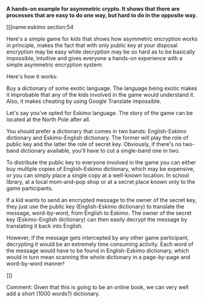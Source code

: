 **A hands-on example for asymmetric crypto. It shows that there are processes that are easy to do one way, but hard to do in the opposite way.**

[[[name:eskimo section:54

Here's a simple game for kids that shows how asymmetric encryption works in principle, makes the fact that with only public key at your disposal encryption may be easy while decryption may be so hard as to be basically impossible, intuitive and gives everyone a hands-on experience with a simple asymmetric encryption system.

Here's how it works:

Buy a dictionary of some exotic language. The language being exotic makes it improbable that any of the kids involved in the game would understand it. Also, it makes cheating by using Google Translate impossible.

Let's say you've opted for Eskimo language. The story of the game can be located at the North Pole after all.

You should prefer a dictionary that comes in two bands: English-Eskimo dictionary and Eskimo-English dictionary. The former will play the role of public key and the latter the role of secret key. Obviously, if there's no two-band dictionary available, you'll have to cut a single-band one in two.

To distribute the public key to everyone involved in the game you can either buy multiple copies of English-Eskimo dictionary, which may be expensive, or you can simply place a single copy at a well-known location. In school library, at a local mom-and-pop shop or at a secret place known only to the game participants.

If a kid wants to send an encrypted message to the owner of the secret key, they just use the public key (English-Eskimo dictionary) to translate the message, word-by-word, from English to Eskimo. The owner of the secret key (Eskimo-English dictionary) can then easily decrypt the message by translating it back into English.

However, if the message gets intercepted by any other game participant, decrypting it would be an extremely time consuming activity. Each word of the message would have to be found in English-Eskimo dictionary, which would in turn mean scanning the whole dictionary in a page-by-page and word-by-word manner!

]]]

Comment: Given that this is going to be an online book, we can very well add a short (1000 words?) dictionary.


